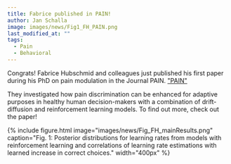```yaml
---
title: Fabrice published in PAIN!
author: Jan Schalla
image: images/news/Fig1_FH_PAIN.png
last_modified_at: ""
tags:
  - Pain
  - Behavioral 
---
```


<!-- excerpt start -->
Congrats! Fabrice Hubschmid and colleagues just published his first paper during his PhD on pain modulation in the Journal PAIN. ["PAIN"](https://journals.lww.com/pain/fulltext/9900/mechanisms_of_increased_pain_discrimination_by.801.aspx)
<!-- excerpt end -->
They investigated how pain discrimination can be enhanced for adaptive purposes in healthy human decision-makers with a combination of drift-diffusion and reinforcement learning models. To find out more, check out the paper!

{%
  include figure.html
  image="images/news/Fig_FH_mainResults.png"
  caption="Fig. 1: Posterior distributions for learning rates from models with reinforcement learning and correlations of learning rate estimations with learned increase in correct choices."
  width="400px"
%}
